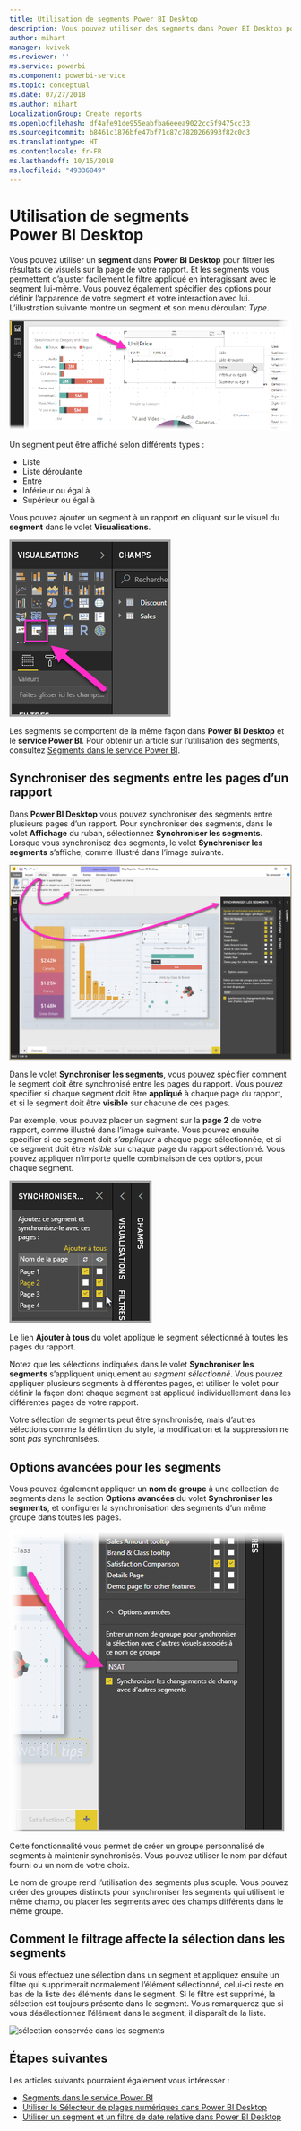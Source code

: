 ```yaml
---
title: Utilisation de segments Power BI Desktop
description: Vous pouvez utiliser des segments dans Power BI Desktop pour filtrer, mettre en surbrillance et personnalisation des rapports
author: mihart
manager: kvivek
ms.reviewer: ''
ms.service: powerbi
ms.component: powerbi-service
ms.topic: conceptual
ms.date: 07/27/2018
ms.author: mihart
LocalizationGroup: Create reports
ms.openlocfilehash: df4afe91de955eabfba6eeea9022cc5f9475cc33
ms.sourcegitcommit: b8461c1876bfe47bf71c87c7820266993f82c0d3
ms.translationtype: HT
ms.contentlocale: fr-FR
ms.lasthandoff: 10/15/2018
ms.locfileid: "49336849"
---
```

# <a name="using-slicers-power-bi-desktop"></a>Utilisation de segments Power BI Desktop

Vous pouvez utiliser un **segment** dans **Power BI Desktop** pour filtrer les résultats de visuels sur la page de votre rapport. Et les segments vous permettent d’ajuster facilement le filtre appliqué en interagissant avec le segment lui-même. Vous pouvez également spécifier des options pour définir l’apparence de votre segment et votre interaction avec lui. L’illustration suivante montre un segment et son menu déroulant *Type*. 

![segments dans Desktop](./media/desktop-slicers/desktop-slicers_01.png)

Un segment peut être affiché selon différents types :

* Liste
* Liste déroulante
* Entre
* Inférieur ou égal à
* Supérieur ou égal à

Vous pouvez ajouter un segment à un rapport en cliquant sur le visuel du **segment** dans le volet **Visualisations**.

![type de visuel de segment](./media/desktop-slicers/desktop-slicers_02.png)

Les segments se comportent de la même façon dans **Power BI Desktop** et le **service Power BI**. Pour obtenir un article sur l’utilisation des segments, consultez [Segments dans le service Power BI](power-bi-visualization-slicers.md).

## <a name="synchronize-slicers-across-report-pages"></a>Synchroniser des segments entre les pages d’un rapport

Dans **Power BI Desktop** vous pouvez synchroniser des segments entre plusieurs pages d’un rapport. Pour synchroniser des segments, dans le volet **Affichage** du ruban, sélectionnez **Synchroniser les segments**. Lorsque vous synchronisez des segments, le volet **Synchroniser les segments** s’affiche, comme illustré dans l’image suivante.

![afficher le volet Synchroniser les segments](./media/desktop-slicers/desktop-slicers_03.png)

Dans le volet **Synchroniser les segments**, vous pouvez spécifier comment le segment doit être synchronisé entre les pages du rapport. Vous pouvez spécifier si chaque segment doit être **appliqué** à chaque page du rapport, et si le segment doit être **visible** sur chacune de ces pages.

Par exemple, vous pouvez placer un segment sur la **page 2** de votre rapport, comme illustré dans l’image suivante. Vous pouvez ensuite spécifier si ce segment doit *s’appliquer* à chaque page sélectionnée, et si ce segment doit être *visible* sur chaque page du rapport sélectionné. Vous pouvez appliquer n’importe quelle combinaison de ces options, pour chaque segment. 

![synchroniser les segments](./media/desktop-slicers/desktop-slicers_04.png)

Le lien **Ajouter à tous** du volet applique le segment sélectionné à toutes les pages du rapport.


Notez que les sélections indiquées dans le volet **Synchroniser les segments** s’appliquent uniquement au *segment sélectionné*. Vous pouvez appliquer plusieurs segments à différentes pages, et utiliser le volet pour définir la façon dont chaque segment est appliqué individuellement dans les différentes pages de votre rapport. 

Votre sélection de segments peut être synchronisée, mais d’autres sélections comme la définition du style, la modification et la suppression ne sont *pas* synchronisées. 

## <a name="advanced-options-for-slicers"></a>Options avancées pour les segments

Vous pouvez également appliquer un **nom de groupe** à une collection de segments dans la section **Options avancées** du volet **Synchroniser les segments**, et configurer la synchronisation des segments d’un même groupe dans toutes les pages. 

![nom du groupe de segments](./media/desktop-slicers/desktop-slicers_05.png)

Cette fonctionnalité vous permet de créer un groupe personnalisé de segments à maintenir synchronisés. Vous pouvez utiliser le nom par défaut fourni ou un nom de votre choix. 

Le nom de groupe rend l’utilisation des segments plus souple. Vous pouvez créer des groupes distincts pour synchroniser les segments qui utilisent le même champ, ou placer les segments avec des champs différents dans le même groupe. 

## <a name="how-filtering-affects-selection-in-slicers"></a>Comment le filtrage affecte la sélection dans les segments

Si vous effectuez une sélection dans un segment et appliquez ensuite un filtre qui supprimerait normalement l’élément sélectionné, celui-ci reste en bas de la liste des éléments dans le segment. Si le filtre est supprimé, la sélection est toujours présente dans le segment. Vous remarquerez que si vous désélectionnez l’élément dans le segment, il disparaît de la liste.

![sélection conservée dans les segments](./media/desktop-slicers/retained-selection-in-slicers.gif)


## <a name="next-steps"></a>Étapes suivantes

Les articles suivants pourraient également vous intéresser :

* [Segments dans le service Power BI](power-bi-visualization-slicers.md)
* [Utiliser le Sélecteur de plages numériques dans Power BI Desktop](../desktop-slicer-numeric-range.md)
* [Utiliser un segment et un filtre de date relative dans Power BI Desktop](desktop-slicer-filter-date-range.md)

